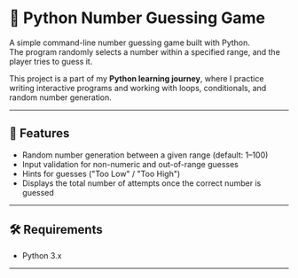 # 🔢 Python Number Guessing Game

A simple command-line number guessing game built with Python.  
The program randomly selects a number within a specified range, and the player tries to guess it.  

This project is a part of my **Python learning journey**, where I practice writing interactive programs and working with loops, conditionals, and random number generation.

---

## 📌 Features
- Random number generation between a given range (default: 1–100)
- Input validation for non-numeric and out-of-range guesses
- Hints for guesses ("Too Low" / "Too High")
- Displays the total number of attempts once the correct number is guessed

---

## 🛠️ Requirements
- Python 3.x

---
